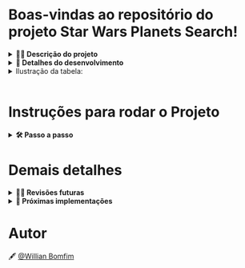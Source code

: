 # Boas-vindas ao repositório do projeto Star Wars Planets Search!

<details>

  <summary><strong>👨‍💻 Descrição do projeto</strong></summary><br />

 Este projeto consiste em uma lista com filtros de planetas do universo de Star Wars.

</details>

<details>

  <summary><strong>📝 Detalhes do desenvolvimento</strong></summary><br />

 Esse projeto foi desenvolvido utilizado **React**, **Context API** para gerenciamento de estado, **Hooks** como **useState** e **useEffect**, **HTML** para estruturação dos componentes e **CSS** puro para estilização.

 Requisitos desenvolvidos:
 - Criado uma requisição para o endpoint `/planets` da API de Star Wars e preenchido uma tabela com os dados retornados, com exceção dos da coluna `residents`;
 - Criado um filtro para a tabela através de um texto, exibindo assim somente os planetas cujos nomes incluam o texto digitado;
 - Criado um filtro para valores numéricos;
 - Implementado múltiplos filtros numéricos;
 - Os filtros foram desenvolvidos de modo que não é possível utilizar filtros repetidos;
 - Desenvolvido métodos para remover os filtros, tanto individualmente, como todos de uma única vez.
 - Criado métodos para ordenar as colunas de forma ascendente ou descendente.

</details>

<details><summary> Ilustração da tabela:</summary>

 ![image](/home/wbomfim/Documentos/Repositórios/Projetos/Trybe/17_Starwars-Planet-Search_React/images/table-image.png)
</details><br />

# Instruções para rodar o Projeto

<details>

  <summary><strong>🛠 Passo a passo</strong></summary><br />

Clone o repositório

```bash
  git@github.com:WBomfim/Starwars-Planet-Search.git
```

Entre na pasta do repositório

```bash
  cd Starwars-Planet-Search
```

Instale as dependências

```bash
  npm install
```

Inicie o projeto

```bash
  npm start
```

</details>

# Demais detalhes

<details>
  <summary><strong>🕵🏿 Revisões futuras</strong></summary><br />

  - Revisar a presença de estados derivados e possíveis otimizações nas funções de filtro.

</details>

<details>
  <summary><strong>🚀 Próximas implementações</strong></summary><br />

  - Implementar responsividade para que seja possível utilizar a aplicação em todos os formatos de tela.
  - Implementar testes para garantir a qualidade da aplicação e robustez para próximas alterações. 

</details>

# Autor

🖋️ [@Willian Bomfim](https://github.com/WBomfim)
